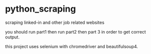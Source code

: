 # python_scraping
scraping linked-in and other job related websites


you should run part1 then run part2 then part 3 in order to get correct output.

this project uses selenium with chromedriver and beautifulsoup4.
